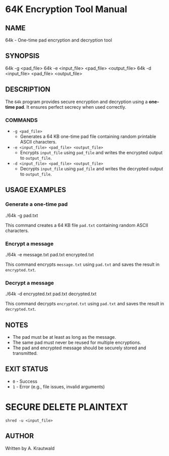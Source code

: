 # 64K Encryption Tool Manual

## NAME
64k - One-time pad encryption and decryption tool

## SYNOPSIS
64k -g <pad_file> 
64k -e <input_file> <pad_file> <output_file> 
64k -d <input_file> <pad_file> <output_file>

## DESCRIPTION
The `64k` program provides secure encryption and decryption using a **one-time pad**. It ensures perfect secrecy when used correctly.

### COMMANDS
- `-g <pad_file>`
  - Generates a 64 KB one-time pad file containing random printable ASCII characters.
- `-e <input_file> <pad_file> <output_file>`
  - Encrypts `input_file` using `pad_file` and writes the encrypted output to `output_file`.
- `-d <input_file> <pad_file> <output_file>`
  - Decrypts `input_file` using `pad_file` and writes the decrypted output to `output_file`.

## USAGE EXAMPLES

### Generate a one-time pad
./64k -g pad.txt

This command creates a 64 KB file `pad.txt` containing random ASCII characters.

### Encrypt a message
./64k -e message.txt pad.txt encrypted.txt

This command encrypts `message.txt` using `pad.txt` and saves the result in `encrypted.txt`.

### Decrypt a message
./64k -d encrypted.txt pad.txt decrypted.txt

This command decrypts `encrypted.txt` using `pad.txt` and saves the result in `decrypted.txt`.

## NOTES
- The pad must be at least as long as the message.
- The same pad must never be reused for multiple encryptions.
- The pad and encrypted message should be securely stored and transmitted.

## EXIT STATUS
- `0` - Success
- `1` - Error (e.g., file issues, invalid arguments)

# SECURE DELETE PLAINTEXT

`shred -u <input_file>`

## AUTHOR
Written by A. Krautwald
